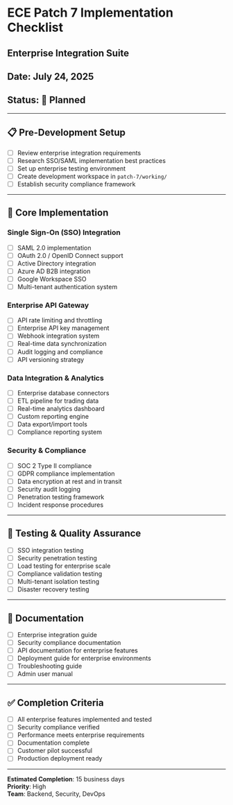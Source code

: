 # ECE Patch 7 Implementation Checklist
## Enterprise Integration Suite
## Date: July 24, 2025
## Status: 🚀 Planned

---

## 📋 Pre-Development Setup
- [ ] Review enterprise integration requirements
- [ ] Research SSO/SAML implementation best practices
- [ ] Set up enterprise testing environment
- [ ] Create development workspace in `patch-7/working/`
- [ ] Establish security compliance framework

---

## 🔧 Core Implementation

### Single Sign-On (SSO) Integration
- [ ] SAML 2.0 implementation
- [ ] OAuth 2.0 / OpenID Connect support
- [ ] Active Directory integration
- [ ] Azure AD B2B integration
- [ ] Google Workspace SSO
- [ ] Multi-tenant authentication system

### Enterprise API Gateway
- [ ] API rate limiting and throttling
- [ ] Enterprise API key management
- [ ] Webhook integration system
- [ ] Real-time data synchronization
- [ ] Audit logging and compliance
- [ ] API versioning strategy

### Data Integration & Analytics
- [ ] Enterprise database connectors
- [ ] ETL pipeline for trading data
- [ ] Real-time analytics dashboard
- [ ] Custom reporting engine
- [ ] Data export/import tools
- [ ] Compliance reporting system

### Security & Compliance
- [ ] SOC 2 Type II compliance
- [ ] GDPR compliance implementation
- [ ] Data encryption at rest and in transit
- [ ] Security audit logging
- [ ] Penetration testing framework
- [ ] Incident response procedures

---

## 🧪 Testing & Quality Assurance
- [ ] SSO integration testing
- [ ] Security penetration testing
- [ ] Load testing for enterprise scale
- [ ] Compliance validation testing
- [ ] Multi-tenant isolation testing
- [ ] Disaster recovery testing

---

## 📖 Documentation
- [ ] Enterprise integration guide
- [ ] Security compliance documentation
- [ ] API documentation for enterprise features
- [ ] Deployment guide for enterprise environments
- [ ] Troubleshooting guide
- [ ] Admin user manual

---

## ✅ Completion Criteria
- [ ] All enterprise features implemented and tested
- [ ] Security compliance verified
- [ ] Performance meets enterprise requirements
- [ ] Documentation complete
- [ ] Customer pilot successful
- [ ] Production deployment ready

---

**Estimated Completion**: 15 business days  
**Priority**: High  
**Team**: Backend, Security, DevOps
